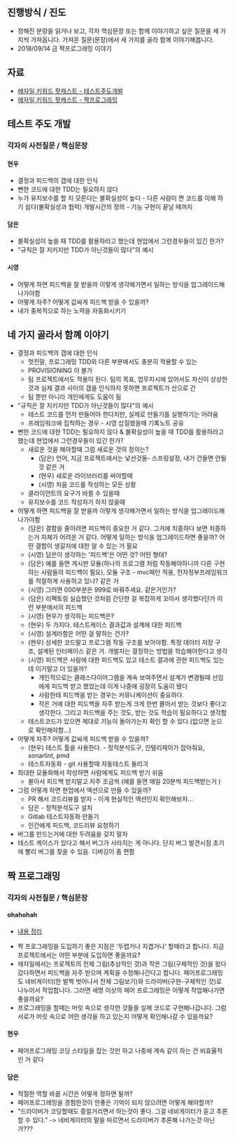 ## 진행방식 / 진도
- 정해진 분량을 읽거나 보고, 각자 핵심문장 또는 함께 이야기하고 싶은 질문을 세 가지씩 가져옵니다. 가져온 질문(문장)에서 세 가지를 골라 함께 이야기해봅니다.
- 2018/09/14 금 짝프로그래밍 이야기 

## 자료
- [애자일 키워드 팟캐스트 - 테스트주도개발](http://www.podbbang.com/ch/14757?e=22396860)
- [애자일 키워드 팟캐스트 - 짝프로그래밍](http://www.podbbang.com/ch/14757?e=22408410)

## 테스트 주도 개발
### 각자의 사전질문 / 핵심문장
#### 현우
- 결정과 피드백의 갭에 대한 인식
- 뻔한 코드에 대한 TDD는 필요하지 않다
- 누가 유지보수를 할 지 모른다는 불확실성이 높다 - 다른 사람이 짠 코드를 이해 하기 쉽다(불확실성과 협력)
개발시간의 정의 - 기능 구현이 끝날 때까지

#### 담은
- 불확실성이 높을 때 TDD를 활용하라고 했는데 현업에서 그런경우들이 있긴 한가?
- "규칙은 잘 지키지만 TDD가 아닌것들이 많다"의 예시

#### 시영
- 어떻게 하면 피드백을 잘 받을까 이렇게 생각해가면서 일하는 방식을 업그레이드해나가야함
- 어떻게 자주? 어떻게 값싸게 피드백 받을 수 있을까?
- 내가 중복적으로 하는 노력을 자동화시키기

## 네 가지 골라서 함꼐 이야기
- 결정과 피드백의 갭에 대한 인식
  - 멋진말, 프로그래밍 TDD외 다른 부분에서도 충분히 적용할 수 있는
  - PROVISIONING 이 불가
  - 팀 프로젝트에서도 적용이 된다. 팀의 목표, 업무지시에 있어서도 자신이 상상한 것과 실제 결과 사이의 갭을 인식하지 못하면 프로젝트가 산으로 간
  - 팀 뿐만 아니라 개인에게도 도움이 됨
- "규칙은 잘 지키지만 TDD가 아닌것들이 많다"의 예시
  - 테스트 코드를 먼저 만들어야 한다지만, 실제로 만들기를 실행하기는 어려움
  - 프레임워크에 집착하는 경우 - 시영 삽질했을때 기록노트 공유
- 뻔한 코드에 대한 TDD는 필요하지 않다 & 불확실성이 높을 때 TDD를 활용하라고 했는데 현업에서 그런경우들이 있긴 한가?
  - 새로운 것을 해야할때 그럼 새로운 것의 정의는?
    - (담은) 언어, 지금 프로젝트에서는 낯선것들- 스프링설정, 내가 건들면 안될 것 같은 거
    - (현우) 새로운 라이브러리를 써야할때 
    - (시영) 처음 코드를 작성하는 모든 상황
  - 클라이언트의 요구가 바뀔 수 있을때
  - 유지보수를 코드 작성자가 하지 않을때
- 어떻게 하면 피드백을 잘 받을까 이렇게 생각해가면서 일하는 방식을 업그레이드해나가야함
  - (담은) 결함을 줄이려면 피드백이 중요한 거 같다. 그거에 치중하다 보면 치중하는거 자체가 어려운 거 같다. 어떻게 일하는 방식을 업그레이드하면 좋을까? 어떤 결함이 생길지에 대한 알 수 있는 거 필요
  - (시영) 담은이 생각하는 '피드백'은 어떤 것? 어떤 형태?
  - (담은) 예를 들면 게시판 모듈(하나의 프로그램 처럼 작동해야하니까 다른 구현하는 사람들의 피드백이 필요), 모듈 구조 - mvc패턴 적용, 전자정부프레임워크를 적절하게 사용하고 있나? 같은 거
  - (시영) 그러면 000부분은 999로 바꿔주세요. 같은거인가? 
  - (담은) 리팩토링 실습했던 것처럼 간단한 걸 복잡하게 꼬아서 생각했다던가 이런 부분에서의 피드백
  - (시영) 현우가 생각하는 피드백은?
  - (현우) 두 가지다. 테스트케이스 결과값과 설계에 대한 피드백
  - (시영) 설계라함은 어떤 걸 말하는 건가? 
  - (현우) 상세한 코드말고 프로그램 작동 구조를 보아야함. 특정 데이터 저장 구조, 설계된 인터페이스 같은 거. 개발자는 결정하는 방법을 학습해야한다고 생각
  - (시영) 피드백은 사람에 대한 피드백도 있고 테스트 결과에 관한 피드백도 있는데 이거말고 더 있을까?
    - 개인적으로는 클래스다이어그램을 계속 보여주면서 설계가 변경될때 선임에게 피드백 받고 했었는데 이게 나중에 굉장히 도움이 됐다
    - 사람한테 피드백을 받는 경우는 커뮤니케이션이 중요하다.
    - 작은 거에 대한 피드백을 자주 받는게 크게 한번 몰아서 받는 것보다 좋다고 생각한다. 그리고 피드백을 주는 것도, 받는 것도 학습이 필요하다고 생각함
  - 테스트코드가 있으면 제대로 기능이 돌아가는지 확인 할 수 있다.(없으면 눈으로 확인해야함...)
- 어떻게 자주? 어떻게 값싸게 피드백 받을 수 있을까?
  - (현우) 테스트 툴을 사용한다. - 정적분석도구, 인텔리제이가 잡아줘요, sonarlint, pmd 
  - 테스트자동화 - git 사용할때 자동테스트 돌리긔
- 최대한 모듈화해서 작성하면 사람에게도 피드백 받기 쉬움
  - 몰아서 피드백 받지말고 자주 조금씩 (예를 들면 매일 20분씩 피드백받는거 )
- 그럼 어떻게 하면 현업에서 액션으로 만들 수 있을까?
  - PR 해서 코드리뷰를 받자 - 이게 현실적인 액션인지 확인해보자...
  - 담은 - 정적분석도구 설치
  - Gitlab 테스트자동화 만들기 
  - 인간에게 피드백, 코드리뷰 요청하기
- 버그를 만드는거에 대한 두려움을 갖지 말자 
- 테스트 케이스가 있다고 해서 버그가 사라지는 게 아니다. 단지 버그 발견시점 초기에 빨리 버그를 찾을 수 있음. 디버깅이 좀 편함

## 짝 프로그래밍
### 각자의 사전질문 / 핵심문장
#### ohahohah
- [내용 정리](https://github.com/ohahohah/TIL/blob/master/Cowork/pairProgramming.md)
* 짝 프로그래밍을 도입하기 좋은 지점은 ‘두렵거나 지겹거나’ 할때라고 합니다. 지금 프로젝트에서는 어떤 부분에 도입하면 좋을까요? 
* 애자일에서는 프로젝트의 전체 그림(추상적인 것)과 작은 그림(구체적인 것)을 왔다갔다하면서 피드백을 자주 받으며 계획을 수정해나간다고 합니다. 페어프로그래밍도 네비게이터(한 발짝 벗어나서 전체 그림보기)와 드라이버(구현-구체적인 것)로 나누어서 작업합니다. 그러면 세명 이상의 페어 프로그래밍은 어떻게 작업해나가면 좋을까요? 
* 프로그래밍을 할때는 머릿 속으로 생각한 것들을 실제 코드로 구현해나갑니다. 그럼 서로가 머릿 속으로 어떤 생각을 하고 있는지 어떻게 확인해나갈 수 있을까요?

#### 현우
- 페어프로그래밍 코딩 스타일을 잡는 것만 하고 나중에 계속 같이 하는 건 비효율적인 거 같다

#### 담은
* 적절한 역할 바꿈 시간은 어떻게 정하면 될까?
* 페어프로그래밍을 경험한것이 안좋은 기억이 되지 않으려면 어떻게 해야할까?
* "드라이버가 코딩할때도 중얼거리면서 하는것이 좋다. 그걸 네비게이터가 듣고 추론할 수 있다." -> 네비게이터의 말을 따르면서 드라이버가 추론해 나가는것 아닌가??? 
